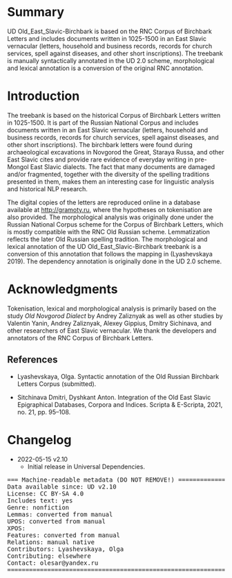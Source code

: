 # Summary

UD Old\_East\_Slavic-Birchbark is based on the RNC Corpus of Birchbark Letters and includes
documents written in 1025-1500 in an East Slavic vernacular (letters, household and business records, 
records for church services, spell against diseases, and other short inscriptions). 
The treebank is manually syntactically annotated in the UD 2.0 scheme, 
morphological and lexical annotation is a conversion of the original RNC annotation.  

# Introduction

The treebank is based on the historical Corpus of Birchbark Letters written in 1025-1500. 
It is part of the Russian National Corpus and includes documents written in an East Slavic vernacular (letters, 
household and business records, records for church services, spell against diseases, and other short inscriptions). 
The birchbark letters were found during archaeological excavations in Novgorod the Great, Staraya Russa, and other East Slavic cites 
and provide rare evidence of everyday writing in pre-Mongol East Slavic dialects. 
The fact that many documents are damaged and/or fragmented, together with the diversity of the spelling traditions 
presented in them, makes them an interesting case for linguistic analysis and historical NLP research.

The digital copies of the letters are reproduced online in a database available at http://gramoty.ru, where the hypotheses on tokenisation 
are also provided. The morphological analysis was originally done under the Russian National Corpus scheme for the Corpus of Birchbark Letters, 
which is mostly compatible with the RNC Old Russian scheme. Lemmatization reflects the later Old Russian spelling tradition. 
The morphological and lexical annotation of the UD Old\_East\_Slavic-Birchbark treebank is a conversion of this annotation that follows the mapping 
in (Lyashevskaya 2019). The dependency annotation is originally done in the UD 2.0 scheme. 

# Acknowledgments

Tokenisation, lexical and morphological analysis is primarily based on the study _Old Novgorod Dialect_ by Andrey Zaliznyak as well as other studies by 
Valentin Yanin, Andrey Zaliznyak, Alexey Gippius, Dmitry Sichinava, and other researchers of East Slavic vernacular. 
We thank the developers and annotators of the RNC Corpus of Birchbark Letters.  

## References

* Lyashevskaya, Olga. Syntactic annotation of the Old Russian Birchbark Letters Corpus (submitted).

* Sitchinava Dmitri, Dyshkant Anton. Integration of the Old East Slavic Epigraphical Databases, Corpora and Indices. Scripta & E-Scripta, 2021, no. 21, pp. 95–108.


# Changelog

* 2022-05-15 v2.10
  * Initial release in Universal Dependencies.


<pre>
=== Machine-readable metadata (DO NOT REMOVE!) ================================
Data available since: UD v2.10
License: CC BY-SA 4.0
Includes text: yes
Genre: nonfiction
Lemmas: converted from manual
UPOS: converted from manual
XPOS: 
Features: converted from manual
Relations: manual native
Contributors: Lyashevskaya, Olga
Contributing: elsewhere
Contact: olesar@yandex.ru
===============================================================================
</pre>
